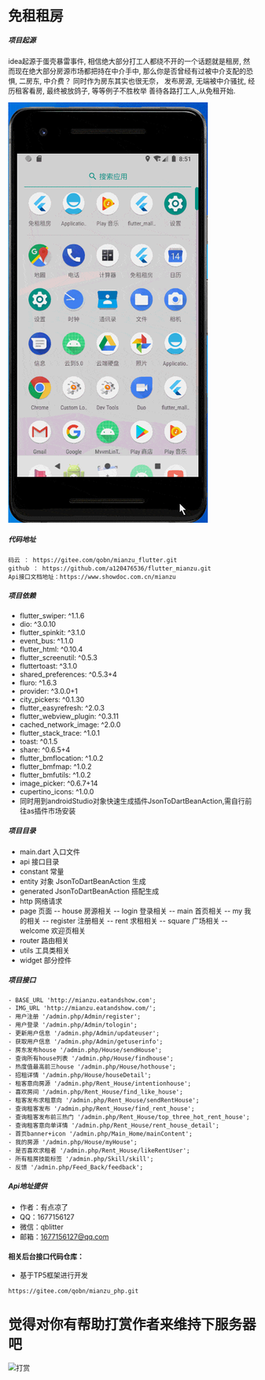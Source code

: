 # 免租租房
##### 项目起源
idea起源于蛋壳暴雷事件,
相信绝大部分打工人都绕不开的一个话题就是租房,
然而现在绝大部分房源市场都把持在中介手中,
那么你是否曾经有过被中介支配的恐惧,
二房东,
中介费？
同时作为房东其实也很无奈，
发布房源,
无端被中介骚扰,
经历租客看房,
最终被放鸽子,
等等例子不胜枚举
善待各路打工人,从免租开始.

![效果预览](https://github.com/a120476536/flutter_mianzu/blob/master/gif/mianzu-min.gif?raw=true)

##### 代码地址
```
码云 ： https://gitee.com/qobn/mianzu_flutter.git
github ： https://github.com/a120476536/flutter_mianzu.git
Api接口文档地址：https://www.showdoc.com.cn/mianzu
```
##### 项目依赖
  - flutter_swiper: ^1.1.6
  - dio: ^3.0.10
  - flutter_spinkit: ^3.1.0
  - event_bus: ^1.1.0
  - flutter_html: ^0.10.4
  - flutter_screenutil: ^0.5.3
  - fluttertoast: ^3.1.0
  - shared_preferences: ^0.5.3+4
  - fluro: ^1.6.3
  - provider: ^3.0.0+1
  - city_pickers: ^0.1.30
  - flutter_easyrefresh: ^2.0.3
  - flutter_webview_plugin: ^0.3.11
  - cached_network_image: ^2.0.0
  - flutter_stack_trace: ^1.0.1
  - toast: ^0.1.5
  - share: ^0.6.5+4
  - flutter_bmflocation: ^1.0.2
  - flutter_bmfmap:  ^1.0.2
  - flutter_bmfutils: ^1.0.2
  - image_picker: ^0.6.7+14
  - cupertino_icons: ^1.0.0
  - 同时用到androidStudio对象快速生成插件JsonToDartBeanAction,需自行前往as插件市场安装
##### 项目目录
- main.dart 入口文件
- api 接口目录
- constant 常量
- entity 对象 JsonToDartBeanAction 生成
- generated JsonToDartBeanAction 搭配生成
- http 网络请求
- page 页面
 -- house 房源相关
 -- login 登录相关
 -- main 首页相关
 -- my 我的相关
 -- register 注册相关
 -- rent 求租相关
 -- square 广场相关
 -- welcome 欢迎页相关
- router 路由相关
- utils 工具类相关
- widget 部分控件
##### 项目接口
    - BASE_URL 'http://mianzu.eatandshow.com';
    - IMG_URL 'http://mianzu.eatandshow.com/';
    - 用户注册 '/admin.php/Admin/register';
    - 用户登录 '/admin.php/Admin/tologin';
    - 更新用户信息 '/admin.php/Admin/updateuser';
    - 获取用户信息 '/admin.php/Admin/getuserinfo';
    - 房东发布house '/admin.php/House/sendHouse';
    - 查询所有house列表 '/admin.php/House/findhouse';
    - 热度值最高前三house '/admin.php/House/hothouse';
    - 招租详情 '/admin.php/House/houseDetail';
    - 租客意向房源 '/admin.php/Rent_House/intentionhouse';
    - 喜欢房间 '/admin.php/Rent_House/find_like_house';
    - 租客发布求租意向 '/admin.php/Rent_House/sendRentHouse';
    - 查询租客发布 '/admin.php/Rent_House/find_rent_house';
    - 查询租客发布前三热门 '/admin.php/Rent_House/top_three_hot_rent_house';
    - 查询租客意向单详情 '/admin.php/Rent_House/rent_house_detail';
    - 首页banner+icon '/admin.php/Main_Home/mainContent';
    - 我的房源 '/admin.php/House/myHouse';
    - 是否喜欢求租者 '/admin.php/Rent_House/likeRentUser';
    - 所有租房技能标签 '/admin.php/Skill/skill';
    - 反馈 '/admin.php/Feed_Back/feedback';
##### Api地址提供
- 作者：有点凉了
- QQ：1677156127
- 微信：qblitter
- 邮箱：1677156127@qq.com
#### 相关后台接口代码仓库：
- 基于TP5框架进行开发
```
https://gitee.com/qobn/mianzu_php.git
```
# 觉得对你有帮助打赏作者来维持下服务器吧
![打赏](http://mianzu.eatandshow.com/support/pay.png)

